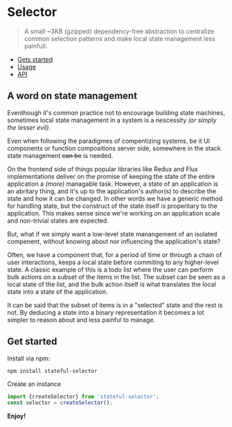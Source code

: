 # Selector
> A small ~3KB (gzipped) dependency-free abstraction to centralize common selection patterns and make local state management less painfull.

- [Gets started](#get-started)
- [Usage](./examples.md)
- [API](./api.md)

## A word on state management
Eventhough it's common practice not to encourage building state machines, sometimes local state management in a system is a nescessity _(or simply the lesser evil)_.

Even when following the paradigmes of compentizing systems, be it UI components or function compositions server side, somewhere in the stack state management ~~can be~~ is needed.

On the frontend side of things popular libraries like Redux and Flux implementations deliver on the promise of keeping the state of the entire application a _(more)_ managable task. However, a state of an application is an abritary thing, and it's up to the application's author(s) to describe the state and how it can be changed.
In other words we have a generic method for handling state, but the construct of the state itself is properitary to the application. This makes sense since we're working on an application scale and non-trivial states are expected.

But, what if we simply want a low-level state manangement of an isolated compenent, without knowing about nor influencing the application's state?

Often, we have a component that, for a period of time or through a chain of user interactions, keeps a local state before commiting to any higher-level state. 
A classic example of this is a todo list where the user can perform bulk actions on a subset of the items in the list.
The subset can be seen as a local state of the list, and the bulk action itself is what translates the local state into a state of the application.

It can be said that the subset of items is in a "selected" state and the rest is not.
By deducing a state into a binary representation it becomes a lot simpler to reason about and less painful to manage.

## Get started

Install via npm:

```
npm install stateful-selector
```

Create an instance
```js
import {createSelector} from 'stateful-selector';
const selector = createSelector();
```

**Enjoy!**